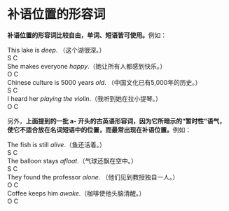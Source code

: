 # 补语位置的形容词

<b>**补语位置的形容词比较自由**，单词、短语皆可使用。</b>例如：  
>  
This lake is <em>deep</em>. （这个湖很深。）  
S C  
She makes everyone <em>happy</em>.（她让所有人都感到快乐。）  
O C  
Chinese culture is 5000 years <em>old</em>. （中国文化已有5,000年的历史。）  
S C  
I heard her <em>playing the violin</em>.（我听到她在拉小提琴。）  
O C  

另外，<b>上面提到的一批 a- 开头的古英语形容词，因为它所暗示的“暂时性”语气，使它不适合放在名词短语中的位置，而最常出现在补语位置。</b>例如：  
>  
The fish is still <em>alive</em>.（鱼还活着。）  
S C  
The balloon stays <em>afloat</em>.（气球还飘在空中。）  
S C  
They found the professor <em>alone</em>. （他们见到教授独自一人。）  
O C  
Coffee keeps him <em>awake</em>.（咖啡使他头脑清醒。）  
O C  